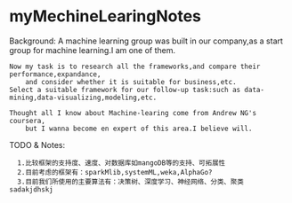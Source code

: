 # myMechineLearingNotes
Background:
	A machine learning group was built in our company,as a start group for machine learning.I am one of them.
	
	Now my task is to research all the frameworks,and compare their performance,expandance,
		and consider whether it is suitable for business,etc.
	Select a suitable framework for our follow-up task:such as data-mining,data-visualizing,modeling,etc.
	
	Thought all I know about Machine-learing come from Andrew NG's coursera,
		but I wanna become en expert of this area.I believe will.
	
TODO & Notes:

      1.比较框架的支持度、速度、对数据库如mangoDB等的支持、可拓展性
      2.目前考虑的框架有：sparkMlib,systemML,weka,AlphaGo?
	  3.目前我们所使用的主要算法有：决策树、深度学习、神经网络、分类、聚类
	sadakjdhskj
